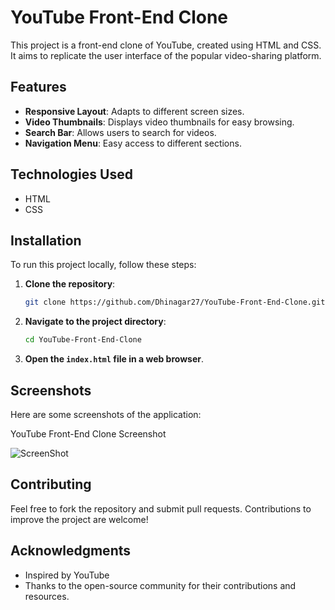 # YouTube Front-End Clone

This project is a front-end clone of YouTube, created using HTML and CSS. It aims to replicate the user interface of the popular video-sharing platform.

## Features

- **Responsive Layout**: Adapts to different screen sizes.
- **Video Thumbnails**: Displays video thumbnails for easy browsing.
- **Search Bar**: Allows users to search for videos.
- **Navigation Menu**: Easy access to different sections.

## Technologies Used

- HTML
- CSS

## Installation

To run this project locally, follow these steps:

1. **Clone the repository**:
   ```bash
   git clone https://github.com/Dhinagar27/YouTube-Front-End-Clone.git
   ```

2. **Navigate to the project directory**:
   ```bash
   cd YouTube-Front-End-Clone
   ```

3. **Open the `index.html` file in a web browser**.

## Screenshots

Here are some screenshots of the application:

YouTube Front-End Clone Screenshot

![ScreenShot](https://github.com/user-attachments/assets/c3c0099d-48c3-4216-a30f-8cf85583af67)


## Contributing

Feel free to fork the repository and submit pull requests. Contributions to improve the project are welcome!

## Acknowledgments

- Inspired by YouTube
- Thanks to the open-source community for their contributions and resources.
